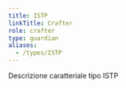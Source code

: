 ```yaml
---
title: ISTP
linkTitle: Crafter
role: crafter
type: guardian
aliases:
  - /types/ISTP
---
```

Descrizione caratteriale tipo ISTP
